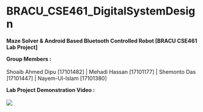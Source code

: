 # BRACU_CSE461_DigitalSystemDesign

__Maze Solver & Android Based Bluetooth Controlled Robot [BRACU CSE461 Lab Project]__


__Group Members :__ <br><br>
Shoaib Ahmed Dipu [17101482] | Mehadi Hassan  [17101177] | Shemonto Das ]17101447] | Nayem-Ul-Islam [17101380]

__Lab Project Demonstration Video :__ <br><br>
[![](http://img.youtube.com/vi/SXUIKpejaYM/0.jpg)](http://www.youtube.com/watch?v=SXUIKpejaYM "")

